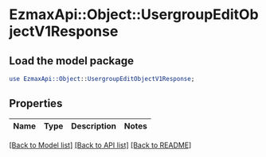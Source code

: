 # EzmaxApi::Object::UsergroupEditObjectV1Response

## Load the model package
```perl
use EzmaxApi::Object::UsergroupEditObjectV1Response;
```

## Properties
Name | Type | Description | Notes
------------ | ------------- | ------------- | -------------

[[Back to Model list]](../README.md#documentation-for-models) [[Back to API list]](../README.md#documentation-for-api-endpoints) [[Back to README]](../README.md)


